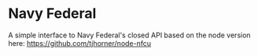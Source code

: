# Navy Federal

A simple interface to Navy Federal's closed API based on the node version here:
https://github.com/tjhorner/node-nfcu

